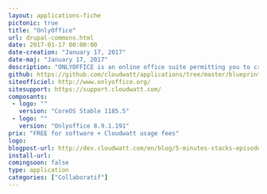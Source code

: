 ```yaml
---
layout: applications-fiche
pictonic: true
title: "OnlyOffice"
url: drupal-commons.html
date: 2017-01-17 00:00:00
date-creation: "January 17, 2017"
date-maj: "January 17, 2017"
description: "ONLYOFFICE is an online office suite permitting you to create and edit your files directly through an internet browser."
github: https://github.com/cloudwatt/applications/tree/master/blueprint-coreos-onlyoffice
siteofficiel: http://www.onlyoffice.org/
sitesupport: https://support.cloudwatt.com/
composants:
 - logo: ""
   version: "CoreOS Stable 1185.5"  
 - logo: ""
   version: "Onlyoffice 8.9.1.191"
prix: "FREE for software + Cloudwatt usage fees"
logo: 
blogpost-url: http://dev.cloudwatt.com/en/blog/5-minutes-stacks-episode-forty-eight-onlyoffice.html
install-url: 
comingsoon: false
type: application
categories: ["Collaboratif"]
---
```

